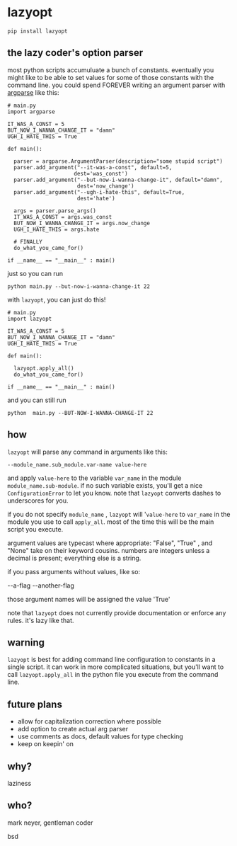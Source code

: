 # lazyopt

  `pip install lazyopt`

## the lazy coder's option parser

  most python scripts accumuluate a bunch of constants. eventually you might like to be able to set values for some of those constants with the command line. you could spend FOREVER writing an argument parser with [argparse](http://docs.python.org/2.7/library/argparse.html) like this:

    # main.py
    import argparse

    IT_WAS_A_CONST = 5
    BUT_NOW_I_WANNA_CHANGE_IT = "damn"
    UGH_I_HATE_THIS = True

    def main():

      parser = argparse.ArgumentParser(description="some stupid script")
      parser.add_argument("--it-was-a-const", default=5,
                         dest='was_const')
      parser.add_argument("--but-now-i-wanna-change-it", default="damn",
                          dest='now_change')
      parser.add_argument("--ugh-i-hate-this", default=True,
                          dest='hate')

      args = parser.parse_args()
      IT_WAS_A_CONST = args.was_const
      BUT_NOW_I_WANNA_CHANGE_IT = args.now_change
      UGH_I_HATE_THIS = args.hate

      # FINALLY 
      do_what_you_came_for() 

    if __name__ == "__main__" : main() 

just so you can run

    python main.py --but-now-i-wanna-change-it 22    


with `lazyopt`, you can just do this!

    # main.py
    import lazyopt

    IT_WAS_A_CONST = 5
    BUT_NOW_I_WANNA_CHANGE_IT = "damn"
    UGH_I_HATE_THIS = True

    def main():

      lazyopt.apply_all() 
      do_what_you_came_for()

    if __name__ == "__main__" : main()

and you can still run

    python  main.py --BUT-NOW-I-WANNA-CHANGE-IT 22



## how

`lazyopt` will parse any command in arguments like this:

    --module_name.sub_module.var-name value-here

and apply `value-here` to the variable `var_name` in the module `module_name.sub-module`. if no such variable exists, you'll get a nice `ConfigurationError` to let you know.  note that `lazyopt` converts dashes to underscores for you. 

if you do not specify `module_name` , `lazyopt` will '`value-here` to `var_name` in the module you use to call `apply_all`. most of the time this will be the main script you execute.

argument values are typecast where appropriate: "False", "True" , and "None" take on their keyword cousins. numbers are integers unless a decimal is present; everything else is a string.

if you pass arguments without values, like so:

  --a-flag  --another-flag

those argument names will be assigned the value 'True'

note that `lazyopt` does not currently provide documentation or enforce any rules. it's lazy like that.

## warning

`lazyopt` is best for adding command line configuration to constants in a single script. it can work in more complicated situations, but you'll want to call `lazyopt.apply_all` in the python file you execute from the command line.


## future plans
* allow for capitalization correction where possible
* add option to create actual arg parser
* use comments as docs, default values for type checking
* keep on keepin' on


## why?

laziness

## who?

mark neyer, gentleman coder

bsd
